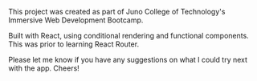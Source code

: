 This project was created  as part of Juno College of Technology's Immersive Web Development Bootcamp.

Built with React, using conditional rendering and functional components. This was prior to learning React Router.

Please let me know if you have any suggestions on what I could try next with the app. Cheers!